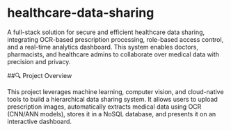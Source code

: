 # healthcare-data-sharing
A full-stack solution for secure and efficient healthcare data sharing, integrating OCR-based prescription processing, role-based access control, and a real-time analytics dashboard. This system enables doctors, pharmacists, and healthcare admins to collaborate over medical data with precision and privacy.

##🔍 Project Overview

This project leverages machine learning, computer vision, and cloud-native tools to build a hierarchical data sharing system. It allows users to upload prescription images, automatically extracts medical data using OCR (CNN/ANN models), stores it in a NoSQL database, and presents it on an interactive dashboard.
